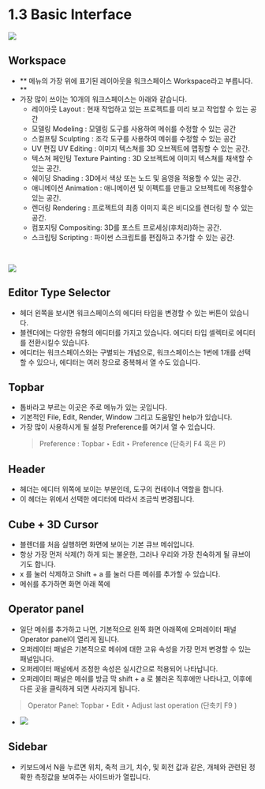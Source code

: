 # 1.3 Basic Interface
<image src="https://github.com/onmind/ob/blob/main/Image/Interface_object%20mode.png?raw=true" with="400" hight="300">

## Workspace
- ** 메뉴의 가장 위에 표기된 레이아웃을 워크스페이스 Workspace라고 부릅니다.  **
- 가장 많이 쓰이는 10개의 워크스페이스는 아래와 같습니다. 
	-   레이아웃 Layout :  현재 작업하고 있는 프로젝트를 미리 보고 작업할 수 있는 공간
	-   모델링 Modeling : 모델링 도구를 사용하여 메쉬를 수정할 수 있는 공간
	-   스컬프팅 Sculpting : 조각 도구를 사용하여 메쉬를 수정할 수 있는 공간
	-   UV 편집 UV Editing : 이미지 텍스쳐를 3D 오브젝트에 맵핑할 수 있는 공간. 
	-   텍스쳐 페인팅 Texture Painting : 3D 오브젝트에 이미지 텍스쳐를 채색할 수 있는 공간.
	-   쉐이딩 Shading : 3D에서 색상 또는 노드 및 음영을 적용할 수 있는 공간. 
	-   애니메이션 Animation :  애니메이션 및 이펙트를 만들고 오브젝트에 적용할수 있는 공간. 
	-   렌더링 Rendering : 프로젝트의 최종 이미지 혹은 비디오를 렌더링 할 수 있는 공간.  
	-   컴포지팅 Compositing: 3D를 포스트 프로세싱(후처리)하는 공간.  
	-   스크립팅 Scripting : 파이썬 스크립트를 편집하고 추가할 수 있는 공간.  

&nbsp;

<image src="https://github.com/onmind/ob/blob/main/Image/Interface_editor%20type%20selector.png?raw=true" with="400" hight="300">

## Editor Type Selector 
- 헤더 왼쪽을 보시면 워크스페이스의 에디터 타입을 변경할 수 있는 버튼이 있습니다. 
-  블렌더에는 다양한 유형의 에디터를 가지고 있습니다. 에디터 타입 셀렉터로 에디터를 전환시킬수 있습니다. 
- 에디터는 워크스페이스와는 구별되는 개념으로, 워크스페이스는 1번에 1개를 선택할 수 있으나, 에디터는 여러 창으로 중복해서 열 수도 있습니다. 

## Topbar 
- 톱바라고 부르는 이곳은 주로 메뉴가 있는 곳입니다. 
- 기본적인 File, Edit, Render, Window 그리고 도움말인 help가 있습니다. 
- 가장 많이 사용하시게 될 설정 Preference를 여기서 열 수 있습니다. 
	> Preference : Topbar ‣ Edit ‣ Preference (단축키 F4 혹은 P)

## Header 
- 헤더는 에디터 위쪽에 보이는 부분인데, 도구의 컨테이너 역할을 합니다. 
- 이 헤더는 위에서 선택한 에디터에 따라서 조금씩 변경됩니다. 


## Cube + 3D Cursor 
- 블렌더를 처음 실행하면 화면에 보이는 기본 큐브 메쉬입니다. 
- 항상 가장 먼저 삭제(?) 하게 되는 불운한, 그러나 우리와 가장 친숙하게 될 큐브이기도 합니다.
- x 를 눌러 삭제하고 Shift + a 를 눌러 다른 메쉬를 추가할 수 있습니다. 
- 메쉬를 추가하면 화면 아래 쪽에 

## Operator panel
- 일단 메쉬를 추가하고 나면, 기본적으로 왼쪽 화면 아래쪽에 오퍼레이터 패널 Operator panel이 열리게 됩니다. 
- 오퍼레이터 패널은 기본적으로 메쉬에 대한 고유 속성을 가장 먼저 변경할 수 있는 패널입니다.
- 오퍼레이터 패널에서 조정한 속성은 실시간으로 적용되어 나타납니다.
-  오퍼레이터 패널은 메쉬를 방금 막 shift + a 로 불러온 직후에만 나타나고, 이후에 다른 곳을 클릭하게 되면 사라지게 됩니다. 
> Operator Panel: Topbar ‣ Edit ‣ Adjust last operation (단축키 F9 )
- <image src="https://github.com/onmind/ob/blob/main/Image/Interface_operator%20panel.png?raw=true" with="400" hight="300">

## Sidebar 

- 키보드에서 N을 누르면 위치, 축척 크기, 치수, 및 회전 값과 같은, 개체와 관련된 정확한 측정값을 보여주는 사이드바가 열립니다. 